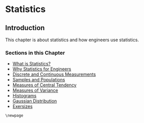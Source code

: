 # Statistics

## Introduction

This chapter is about statistics and how engineers use statistics.

### Sections in this Chapter

 * [What is Statistics?](3.1-what-is-statistics.md)
 * [Why Statistics for Engineers](3.2-why-statistics-for-engineers)
 * [Discrete and Continuous Measurements](3.3-discrete-and-continuous-measurements.md)
 * [Samples and Populations](3.4-samples-and-populations.md)
 * [Measures of Central Tendency](3.5-measures-of-central-tendency.md)
 * [Measures of Variance](3.6-measures-of-variation.md)
 * [Histograms](3.7-histograms.md)
 * [Gaussian Distribution](3.8-gaussian-distribution.md)
 * [Exersizes](3.9-exersizes.md)

```{raw} latex
\newpage
```
